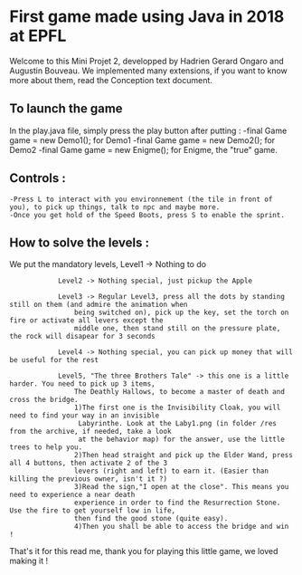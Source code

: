 # First game made using Java in 2018 at EPFL

Welcome to this Mini Projet 2, developped by Hadrien Gerard Ongaro and Augustin Bouveau.
We implemented many extensions, if you want to know more about them, read the Conception text document.

## To launch the game
In the play.java file, simply press the play button after putting :
	-final Game game = new Demo1();  for Demo1
	-final Game game = new Demo2();	 for Demo2
	-final Game game = new Enigme(); for Enigme, the "true" game.

## Controls :
	-Press L to interact with you environnement (the tile in front of you), to pick up things, talk to npc and maybe more.
	-Once you get hold of the Speed Boots, press S to enable the sprint.

## How to solve the levels :
We put the mandatory levels, 	Level1 -> Nothing to do

				Level2 -> Nothing special, just pickup the Apple

				Level3 -> Regular Level3, press all the dots by standing still on them (and admire the animation when
					being switched on), pick up the key, set the torch on fire or activate all levers except the 
					middle one, then stand still on the pressure plate, the rock will disapear for 3 seconds

				Level4 -> Nothing special, you can pick up money that will be useful for the rest

				Level5, "The three Brothers Tale" -> this one is a little harder. You need to pick up 3 items, 
					The Deathly Hallows, to become a master of death and cross the bridge. 
					1)The first one is the Invisibility Cloak, you will need to find your way in an invisible
					 Labyrinthe. Look at the Laby1.png (in folder /res from the archive, if needed, take a look 
					 at the behavior map) for the answer, use the little trees to help you.  
					2)Then head straight and pick up the Elder Wand, press all 4 buttons, then activate 2 of the 3
					levers (right and left) to earn it. (Easier than killing the previous owner, isn't it ?)
					3)Read the sign,"I open at the close". This means you need to experience a near death 
					experience in order to find the Resurrection Stone. Use the fire to get yourself low in life,
					then find the good stone (quite easy). 
					4)Then you shall be able to access the bridge and win !

That's it for this read me, thank you for playing this little game, we loved making it !

